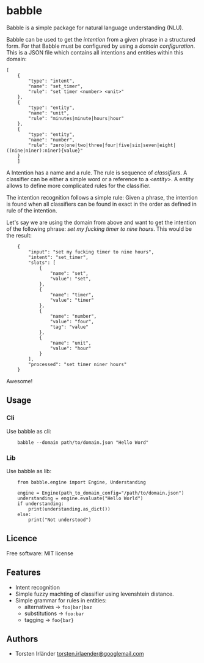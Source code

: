 # babble

Babble is a simple package for natural language understanding (NLU).

Babble can be used to get the *intention* from a given phrase in a
structured form. For that Babble must be configured by using a *domain
configuration*. This is a JSON file which contains all intentions and
entities within this domain:

    [
        {
            "type": "intent",
            "name": "set_timer",
            "rule": "set timer <number> <unit>"
        },
        {
            "type": "entity",
            "name": "unit",
            "rule": "minutes|minute|hours|hour"
        },
        {
            "type": "entity",
            "name": "number",
            "rule": "zero|one|two|three|four|five|six|seven|eight|((nine|niner):niner){value}"
        }
        ]

A Intention has a name and a rule. The rule is sequence of *classifiers*. A
classifier can be either a simple word or a reference to a *\<entity\>*. A entity
allows to define  more complicated rules for the classifier.

The intention recognition follows a simple rule:
Given a phrase, the intention is found when all classifiers can be
found in exact in the order as defined in rule of the intention.

Let's say we are using the domain from above and want to get the intention of
the following phrase: *set my fucking timer to nine hours*. This would be the
result:

        {
            "input": "set my fucking timer to nine hours",
            "intent": "set_timer",
            "slots": [
                {
                    "name": "set",
                    "value": "set",
                },
                {
                    "name": "timer",
                    "value": "timer"
                },
                {
                    "name": "number",
                    "value": "four",
                    "tag": "value"
                },
                {
                    "name": "unit",
                    "value": "hour"
                }
            ],
            "processed": "set timer niner hours"
        }

Awesome!

## Usage

### Cli

Use babble as cli:

        babble --domain path/to/domain.json "Hello Word"

### Lib

Use babble as lib:

        from babble.engine import Engine, Understanding
        
        engine = Engine(path_to_domain_config="/path/to/domain.json")
        understanding = engine.evaluate("Hello World")
        if understanding:
            print(understanding.as_dict())
        else:
            print("Not understood")

## Licence

Free software: MIT license

## Features

* Intent recognition
* Simple fuzzy machting of classifier using levenshtein distance.
* Simple grammar for rules in entities:
  * alternatives ->  ``foo|bar|baz``
  * substitutions -> ``foo:bar``
  * tagging -> ``foo{bar}``

## Authors

* Torsten Irländer <torsten.irlaender@googlemail.com>
